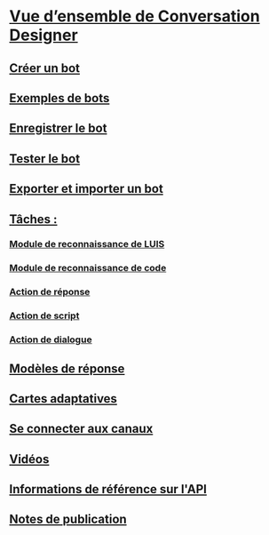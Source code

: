 # [Vue d’ensemble de Conversation Designer](index.md)
## [Créer un bot](conversation-designer-create-bot.md)
## [Exemples de bots](conversation-designer-sample-bots.md)
## [Enregistrer le bot](conversation-designer-save-bot.md)
## [Tester le bot](conversation-designer-debug-bot.md)
## [Exporter et importer un bot](conversation-designer-export-import-bot.md)
## [Tâches :](conversation-designer-tasks.md)
### [Module de reconnaissance de LUIS](conversation-designer-luis.md)
### [Module de reconnaissance de code](conversation-designer-code-recognizer.md)
### [Action de réponse](conversation-designer-reply.md)
### [Action de script](conversation-designer-script-function.md)
### [Action de dialogue](conversation-designer-dialogues.md)
## [Modèles de réponse](conversation-designer-response-templates.md)
## [Cartes adaptatives](conversation-designer-adaptive-cards.md)
## [Se connecter aux canaux](conversation-designer-deploy.md)
## [Vidéos](conversation-designer-videos.md)
## [Informations de référence sur l'API](conversation-designer-context-object.md)
## [Notes de publication](conversation-designer-release-notes.md)
